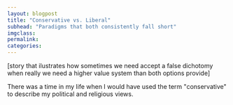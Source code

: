 ```yaml
---
layout: blogpost
title: "Conservative vs. Liberal"
subhead: "Paradigms that both consistently fall short"
imgclass:
permalink:
categories:
---
```


[story that ilustrates how sometimes we need accept a false dichotomy when really we need a higher value system than both options provide]

There was a time in my life when I would have used the term "conservative" to describe my political and religious views. 